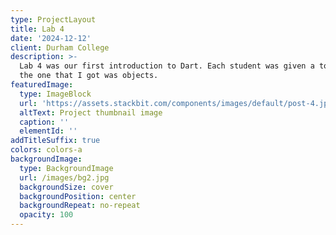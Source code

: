 ```yaml
---
type: ProjectLayout
title: Lab 4
date: '2024-12-12'
client: Durham College
description: >-
  Lab 4 was our first introduction to Dart. Each student was given a topic and
  the one that I got was objects.
featuredImage:
  type: ImageBlock
  url: 'https://assets.stackbit.com/components/images/default/post-4.jpeg'
  altText: Project thumbnail image
  caption: ''
  elementId: ''
addTitleSuffix: true
colors: colors-a
backgroundImage:
  type: BackgroundImage
  url: /images/bg2.jpg
  backgroundSize: cover
  backgroundPosition: center
  backgroundRepeat: no-repeat
  opacity: 100
---
```

